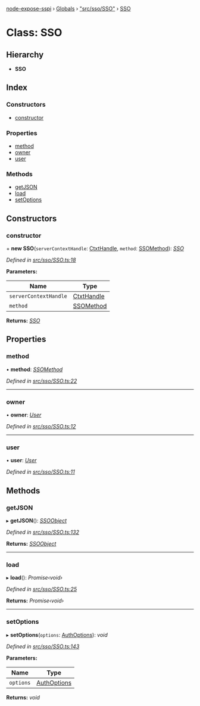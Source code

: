[node-expose-sspi](../README.md) › [Globals](../globals.md) › ["src/sso/SSO"](../modules/_src_sso_sso_.md) › [SSO](_src_sso_sso_.sso.md)

# Class: SSO

## Hierarchy

* **SSO**

## Index

### Constructors

* [constructor](_src_sso_sso_.sso.md#constructor)

### Properties

* [method](_src_sso_sso_.sso.md#method)
* [owner](_src_sso_sso_.sso.md#owner)
* [user](_src_sso_sso_.sso.md#user)

### Methods

* [getJSON](_src_sso_sso_.sso.md#getjson)
* [load](_src_sso_sso_.sso.md#load)
* [setOptions](_src_sso_sso_.sso.md#setoptions)

## Constructors

###  constructor

\+ **new SSO**(`serverContextHandle`: [CtxtHandle](../interfaces/_lib_sspi_d_.ctxthandle.md), `method`: [SSOMethod](../modules/_src_sso_interfaces_.md#ssomethod)): *[SSO](_src_sso_sso_.sso.md)*

*Defined in [src/sso/SSO.ts:18](https://github.com/jlguenego/node-expose-sspi/blob/e4d7005/src/sso/SSO.ts#L18)*

**Parameters:**

Name | Type |
------ | ------ |
`serverContextHandle` | [CtxtHandle](../interfaces/_lib_sspi_d_.ctxthandle.md) |
`method` | [SSOMethod](../modules/_src_sso_interfaces_.md#ssomethod) |

**Returns:** *[SSO](_src_sso_sso_.sso.md)*

## Properties

###  method

• **method**: *[SSOMethod](../modules/_src_sso_interfaces_.md#ssomethod)*

*Defined in [src/sso/SSO.ts:22](https://github.com/jlguenego/node-expose-sspi/blob/e4d7005/src/sso/SSO.ts#L22)*

___

###  owner

• **owner**: *[User](../interfaces/_src_sso_interfaces_.user.md)*

*Defined in [src/sso/SSO.ts:12](https://github.com/jlguenego/node-expose-sspi/blob/e4d7005/src/sso/SSO.ts#L12)*

___

###  user

• **user**: *[User](../interfaces/_src_sso_interfaces_.user.md)*

*Defined in [src/sso/SSO.ts:11](https://github.com/jlguenego/node-expose-sspi/blob/e4d7005/src/sso/SSO.ts#L11)*

## Methods

###  getJSON

▸ **getJSON**(): *[SSOObject](../interfaces/_src_sso_interfaces_.ssoobject.md)*

*Defined in [src/sso/SSO.ts:132](https://github.com/jlguenego/node-expose-sspi/blob/e4d7005/src/sso/SSO.ts#L132)*

**Returns:** *[SSOObject](../interfaces/_src_sso_interfaces_.ssoobject.md)*

___

###  load

▸ **load**(): *Promise‹void›*

*Defined in [src/sso/SSO.ts:25](https://github.com/jlguenego/node-expose-sspi/blob/e4d7005/src/sso/SSO.ts#L25)*

**Returns:** *Promise‹void›*

___

###  setOptions

▸ **setOptions**(`options`: [AuthOptions](../interfaces/_src_sso_interfaces_.authoptions.md)): *void*

*Defined in [src/sso/SSO.ts:143](https://github.com/jlguenego/node-expose-sspi/blob/e4d7005/src/sso/SSO.ts#L143)*

**Parameters:**

Name | Type |
------ | ------ |
`options` | [AuthOptions](../interfaces/_src_sso_interfaces_.authoptions.md) |

**Returns:** *void*
